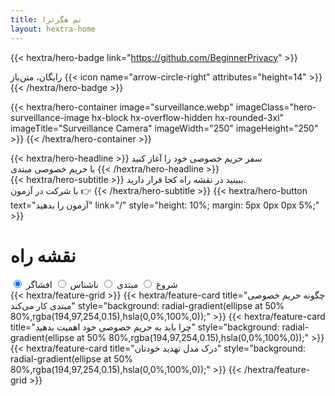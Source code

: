 ```yaml
---
title: تم هگزترا
layout: hextra-home
---
```


{{< hextra/hero-badge link="https://github.com/BeginnerPrivacy" >}}
  <div class="hx-w-2 hx-h-2 hx-rounded-full hx-bg-primary-400"></div>
  <span>رایگان، متن‌باز</span>
  {{< icon name="arrow-circle-right" attributes="height=14" >}}
{{< /hextra/hero-badge >}}

{{< hextra/hero-container
  image="surveillance.webp"
  imageClass="hero-surveillance-image hx-block hx-overflow-hidden hx-rounded-3xl"
  imageTitle="Surveillance Camera" 
  imageWidth="250" imageHeight="250" >}}
{{< /hextra/hero-container >}}

<div class="hx-mt-6 hx-mb-6">
{{< hextra/hero-headline >}}
  سفر حریم خصوصی خود را آغاز کنید&nbsp;<br class="sm:hx-block hx-hidden" />با حریم خصوصی مبتدی
{{< /hextra/hero-headline >}}
</div>

<div class=" hero-take-quiz hx-mb-12" style="display: inline-flex; width: 100%;">
{{< hextra/hero-subtitle >}}
  ببینید در نقشه راه کجا قرار دارید.&nbsp;<br class="sm:hx-block hx-hidden" />با شرکت در آزمون 👉
{{< /hextra/hero-subtitle >}}
{{< hextra/hero-button text="آزمون را بدهید" link="/" style="height: 10%; margin: 5px 0px 0px 5%;" >}}
</div>

<div class="hx-mt-6">
    <h1 class="hx-font-bold md:hx-text-5xl">نقشه راه</h1>
    <div class="tabs">
      <input type="radio" id="radio-start" name="tabs" value="start" checked onclick="updateRoadmap()" />
      <label class="tab" for="radio-start">شروع</label>
      <input type="radio" id="radio-normie" name="tabs" value="normie" onclick="updateRoadmap()" />
      <label class="tab" for="radio-normie">مبتدی</label>
      <input type="radio" id="radio-anonymous" name="tabs" value="anonymous" onclick="updateRoadmap()" />
      <label class="tab" for="radio-anonymous">ناشناس</label>
      <input type="radio" id="radio-whistleblower" name="tabs" value="whistleblower" onclick="updateRoadmap()" />
      <label class="tab" for="radio-whistleblower">افشاگر</label>
      <span class="glider"></span>
    </div>
  </div>
</div>

<div id="roadmapContent" class="hx-mt-4">
  <div id="startContent" class="roadmap-section">
    {{< hextra/feature-grid >}}
      {{< hextra/feature-card title="چگونه حریم خصوصی مبتدی کار می‌کند" style="background: radial-gradient(ellipse at 50% 80%,rgba(194,97,254,0.15),hsla(0,0%,100%,0));" >}}
      {{< hextra/feature-card title="چرا باید به حریم خصوصی خود اهمیت بدهید" style="background: radial-gradient(ellipse at 50% 80%,rgba(194,97,254,0.15),hsla(0,0%,100%,0));" >}}
      {{< hextra/feature-card title="درک مدل تهدید خودتان" style="background: radial-gradient(ellipse at 50% 80%,rgba(194,97,254,0.15),hsla(0,0%,100%,0));" >}}
    {{< /hextra/feature-grid >}}
  </div>

  <div id="normieContent" class="roadmap-section" style="display:none;">
    {{< hextra/feature-grid >}}
      {{< hextra/feature-card title="به زودی!" style="background: radial-gradient(ellipse at 50% 80%,rgba(97, 254, 176, 0.15),hsla(0,0%,100%,0));" >}}
      {{< hextra/feature-card title="به زودی!" style="background: radial-gradient(ellipse at 50% 80%,rgba(97, 254, 176, 0.15),hsla(0,0%,100%,0));" >}}
      {{< hextra/feature-card title="به زودی!" style="background: radial-gradient(ellipse at 50% 80%,rgba(97, 254, 176, 0.15),hsla(0,0%,100%,0));" >}}
      {{< hextra/feature-card title="به زودی!" style="background: radial-gradient(ellipse at 50% 80%,rgba(97, 254, 176, 0.15),hsla(0,0%,100%,0));" >}}
      {{< hextra/feature-card title="به زودی!" style="background: radial-gradient(ellipse at 50% 80%,rgba(97, 254, 176, 0.15),hsla(0,0%,100%,0));" >}}
    {{< /hextra/feature-grid >}}
  </div>

  <div id="anonymousContent" class="roadmap-section" style="display:none;">
    {{< hextra/feature-grid >}}
      {{< hextra/feature-card title="به زودی!" style="background: radial-gradient(ellipse at 50% 80%,rgba(254, 225, 97, 0.15),hsla(0,0%,100%,0));" >}}
      {{< hextra/feature-card title="به زودی!" style="background: radial-gradient(ellipse at 50% 80%,rgba(254, 225, 97, 0.15),hsla(0,0%,100%,0));" >}}
      {{< hextra/feature-card title="به زودی!" style="background: radial-gradient(ellipse at 50% 80%,rgba(254, 225, 97, 0.15),hsla(0,0%,100%,0));" >}}
      {{< hextra/feature-card title="به زودی!" style="background: radial-gradient(ellipse at 50% 80%,rgba(254, 225, 97, 0.15),hsla(0,0%,100%,0));" >}}
      {{< hextra/feature-card title="به زودی!" style="background: radial-gradient(ellipse at 50% 80%,rgba(254, 225, 97, 0.15),hsla(0,0%,100%,0));" >}}
    {{< /hextra/feature-grid >}}
  </div>

  <div id="whistleblowerContent" class="roadmap-section" style="display:none;">
    {{< hextra/feature-grid >}}
      {{< hextra/feature-card title="به زودی!" style="background: radial-gradient(ellipse at 50% 80%,rgba(254, 128, 97, 0.15),hsla(0,0%,100%,0));" >}}
      {{< hextra/feature-card title="به زودی!" style="background: radial-gradient(ellipse at 50% 80%,rgba(254, 128, 97, 0.15),hsla(0,0%,100%,0));" >}}
      {{< hextra/feature-card title="به زودی!" style="background: radial-gradient(ellipse at 50% 80%,rgba(254, 128, 97, 0.15),hsla(0,0%,100%,0));" >}}
      {{< hextra/feature-card title="به زودی!" style="background: radial-gradient(ellipse at 50% 80%,rgba(254, 128, 97, 0.15),hsla(0,0%,100%,0));" >}}
      {{< hextra/feature-card title="به زودی!" style="background: radial-gradient(ellipse at 50% 80%,rgba(254, 128, 97, 0.15),hsla(0,0%,100%,0));" >}}
    {{< /hextra/feature-grid >}}
  </div>
</div>
